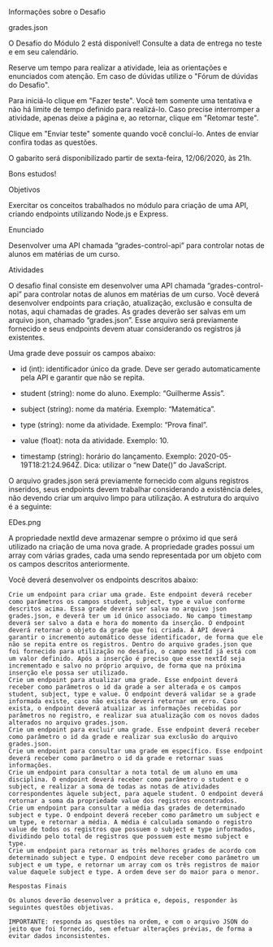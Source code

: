 

Informações sobre o Desafio

grades.json

O Desafio do Módulo 2 está disponível! Consulte a data de entrega no teste e em seu calendário.

Reserve um tempo para realizar a atividade, leia as orientações e enunciados com atenção. Em caso de dúvidas utilize o "Fórum de dúvidas do Desafio".

Para iniciá-lo clique em "Fazer teste". Você tem somente uma tentativa e não há limite de tempo definido para realizá-lo. Caso precise interromper a atividade, apenas deixe a página e, ao retornar, clique em "Retomar teste".

Clique em "Enviar teste" somente quando você concluí-lo. Antes de enviar confira todas as questões.

O gabarito será disponibilizado partir de sexta-feira, 12/06/2020, às 21h.

Bons estudos!

Objetivos

Exercitar os conceitos trabalhados no módulo para criação de uma API, criando endpoints utilizando Node.js e Express.

Enunciado

Desenvolver uma API chamada “grades-control-api” para controlar notas de alunos em matérias de um curso.

Atividades

O desafio final consiste em desenvolver uma API chamada “grades-control-api” para controlar notas de alunos em matérias de um curso.  Você deverá desenvolver endpoints para criação, atualização, exclusão e consulta de notas, aqui chamadas de grades. As grades deverão ser salvas em um arquivo json, chamado “grades.json”. Esse arquivo será previamente fornecido e seus endpoints devem atuar considerando os registros já existentes.

Uma grade deve possuir os campos abaixo:

- id (int): identificador único da grade. Deve ser gerado automaticamente pela API e garantir que não se repita.

- student (string): nome do aluno. Exemplo: “Guilherme Assis”.

- subject (string): nome da matéria. Exemplo: “Matemática”.

- type (string): nome da atividade. Exemplo: “Prova final”.

- value (float): nota da atividade. Exemplo: 10.

- timestamp (string): horário do lançamento. Exemplo: 2020-05-19T18:21:24.964Z. Dica: utilizar o “new Date()” do JavaScript.

O arquivo grades.json será previamente fornecido com alguns registros inseridos, seus endpoints devem trabalhar considerando a existência deles, não devendo criar um arquivo limpo para utilização. A estrutura do arquivo é a seguinte:

EDes.png

A propriedade nextId deve armazenar sempre o próximo id que será utilizado na criação de uma nova grade. A propriedade grades possui um array com várias grades, cada uma sendo representada por um objeto com os campos descritos anteriormente.

Você deverá desenvolver os endpoints descritos abaixo:

    Crie um endpoint para criar uma grade. Este endpoint deverá receber como parâmetros os campos student, subject, type e value conforme descritos acima. Essa grade deverá ser salva no arquivo json grades.json, e deverá ter um id único associado. No campo timestamp deverá ser salvo a data e hora do momento da inserção. O endpoint deverá retornar o objeto da grade que foi criada. A API deverá garantir o incremento automático desse identificador, de forma que ele não se repita entre os registros. Dentro do arquivo grades.json que foi fornecido para utilização no desafio, o campo nextId já está com um valor definido. Após a inserção é preciso que esse nextId seja incrementado e salvo no próprio arquivo, de forma que na próxima inserção ele possa ser utilizado.
    Crie um endpoint para atualizar uma grade. Esse endpoint deverá receber como parâmetros o id da grade a ser alterada e os campos student, subject, type e value. O endpoint deverá validar se a grade informada existe, caso não exista deverá retornar um erro. Caso exista, o endpoint deverá atualizar as informações recebidas por parâmetros no registro, e realizar sua atualização com os novos dados alterados no arquivo grades.json.
    Crie um endpoint para excluir uma grade. Esse endpoint deverá receber como parâmetro o id da grade e realizar sua exclusão do arquivo grades.json.
    Crie um endpoint para consultar uma grade em específico. Esse endpoint deverá receber como parâmetro o id da grade e retornar suas informações.
    Crie um endpoint para consultar a nota total de um aluno em uma disciplina. O endpoint deverá receber como parâmetro o student e o subject, e realizar a soma de todas as notas de atividades correspondentes àquele subject, para aquele student. O endpoint deverá retornar a soma da propriedade value dos registros encontrados.
    Crie um endpoint para consultar a média das grades de determinado subject e type. O endpoint deverá receber como parâmetro um subject e um type, e retornar a média. A média é calculada somando o registro value de todos os registros que possuem o subject e type informados, dividindo pelo total de registros que possuem este mesmo subject e type.
    Crie um endpoint para retornar as três melhores grades de acordo com determinado subject e type. O endpoint deve receber como parâmetro um subject e um type, e retornar um array com os três registros de maior value daquele subject e type. A ordem deve ser do maior para o menor.

    Respostas Finais

    Os alunos deverão desenvolver a prática e, depois, responder às seguintes questões objetivas.

    IMPORTANTE: responda as questões na ordem, e com o arquivo JSON do jeito que foi fornecido, sem efetuar alterações prévias, de forma a evitar dados inconsistentes.

